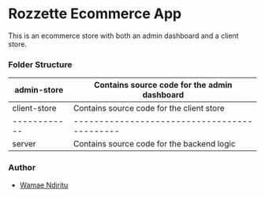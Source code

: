 # Rozzette Ecommerce App
This is an ecommerce store with both an admin dashboard and a client store.

### Folder Structure
| admin-store  | Contains source code for the admin dashboard |
| ------------ | ---------------------------------------------|
| client-store | Contains source code for the client store    |
| ------------ | -------------------------------------------- |
| server       | Contains source code for the backend logic   |

### Author
- [Wamae Ndiritu](https://github.com/wamae-ndiritu)